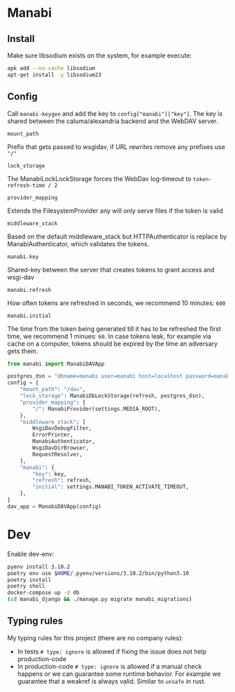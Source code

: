 # Manabi

## Install

Make sure libsodium exists on the system, for example execute:

```bash
apk add --no-cache libsodium
apt-get install -y libsodium23
```

## Config

Call `manabi-keygen` and add the key to `config["manabi"]["key"]`. The key is
shared between the caluma/alexandria backend and the WebDAV server.

`mount_path`

Prefix that gets passed to wsgidav, if URL rewrites remove any prefixes use `"/"`

`lock_storage`

The ManabiLockLockStorage forces the WebDav log-timeout to `token-refresh-time / 2`

`provider_mapping`

Extends the FilesystemProvider any will only serve files if the token is valid

`middleware_stack`

Based on the default middleware_stack but HTTPAuthenticator is replace by
ManabiAuthenticator, which validates the tokens.

`manabi.key`

Shared-key between the server that creates tokens to grant access and wsgi-dav

`manabi.refresh`

How often tokens are refreshed in seconds, we recommend 10 minutes: `600`

`manabi.initial`

The time from the token being generated till it has to be refreshed the first
time, we recommend 1 minues: `60`. In case tokens leak, for example via cache on
a computer, tokens should be expired by the time an adversary gets them.

```python
from manabi import ManabiDAVApp

postgres_dsn = "dbname=manabi user=manabi host=localhost password=manabi"
config = {
    "mount_path": "/dav",
    "lock_storage": ManabiDbLockStorage(refresh, postgres_dsn),
    "provider_mapping": {
        "/": ManabiProvider(settings.MEDIA_ROOT),
    },
    "middleware_stack": [
        WsgiDavDebugFilter,
        ErrorPrinter,
        ManabiAuthenticator,
        WsgiDavDirBrowser,
        RequestResolver,
    ],
    "manabi": {
        "key": key,
        "refresh": refresh,
        "initial": settings.MANABI_TOKEN_ACTIVATE_TIMEOUT,
    },
}
dav_app = ManabiDAVApp(config)
```

# Dev

Enable dev-env:

```bash
pyenv install 3.10.2
poetry env use $HOME/.pyenv/versions/3.10.2/bin/python3.10
poetry install
poetry shell
docker-compose up -d db
(cd manabi_django && ./manage.py migrate manabi_migrations)
```

## Typing rules

My typing rules for this project (there are no company rules):

- In tests `# type: ignore` is allowed if fixing the issue does not help production-code
- In production-code `# type: ignore` is allowed if a manual check happens or
  we can guarantee some runtime behavior. For example we guarantee that a
  weakref is always valid. Similar to `unsafe` in rust.
